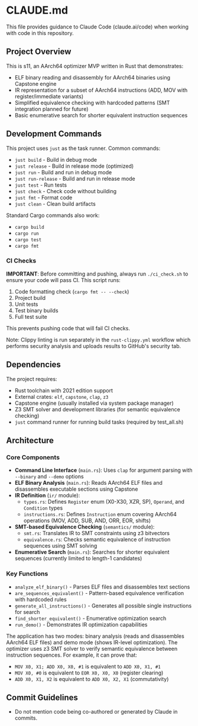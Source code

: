 # CLAUDE.md

This file provides guidance to Claude Code (claude.ai/code) when working with code in this repository.

## Project Overview

This is s11, an AArch64 optimizer MVP written in Rust that demonstrates:
- ELF binary reading and disassembly for AArch64 binaries using Capstone engine
- IR representation for a subset of AArch64 instructions (ADD, MOV with register/immediate variants)
- Simplified equivalence checking with hardcoded patterns (SMT integration planned for future)
- Basic enumerative search for shorter equivalent instruction sequences

## Development Commands

This project uses `just` as the task runner. Common commands:

- `just build` - Build in debug mode
- `just release` - Build in release mode (optimized)
- `just run` - Build and run in debug mode
- `just run-release` - Build and run in release mode
- `just test` - Run tests
- `just check` - Check code without building
- `just fmt` - Format code
- `just clean` - Clean build artifacts

Standard Cargo commands also work:
- `cargo build`
- `cargo run`
- `cargo test`
- `cargo fmt`

### CI Checks

**IMPORTANT**: Before committing and pushing, always run `./ci_check.sh` to ensure your code will pass CI. This script runs:
1. Code formatting check (`cargo fmt -- --check`)
2. Project build
3. Unit tests
4. Test binary builds
5. Full test suite

This prevents pushing code that will fail CI checks.

Note: Clippy linting is run separately in the `rust-clippy.yml` workflow which performs security analysis and uploads results to GitHub's security tab.

## Dependencies

The project requires:
- Rust toolchain with 2021 edition support
- External crates: `elf`, `capstone`, `clap`, `z3`
- Capstone engine (usually installed via system package manager)
- Z3 SMT solver and development libraries (for semantic equivalence checking)
- `just` command runner for running build tasks (required by test_all.sh)

## Architecture

### Core Components

- **Command Line Interface** (`main.rs`): Uses `clap` for argument parsing with `--binary` and `--demo` options
- **ELF Binary Analysis** (`main.rs`): Reads AArch64 ELF files and disassembles executable sections using Capstone
- **IR Definition** (`ir/` module): 
  - `types.rs`: Defines `Register` enum (X0-X30, XZR, SP), `Operand`, and `Condition` types
  - `instructions.rs`: Defines `Instruction` enum covering AArch64 operations (MOV, ADD, SUB, AND, ORR, EOR, shifts)
- **SMT-based Equivalence Checking** (`semantics/` module):
  - `smt.rs`: Translates IR to SMT constraints using z3 bitvectors
  - `equivalence.rs`: Checks semantic equivalence of instruction sequences using SMT solving
- **Enumerative Search** (`main.rs`): Searches for shorter equivalent sequences (currently limited to length-1 candidates)

### Key Functions

- `analyze_elf_binary()` - Parses ELF files and disassembles text sections
- `are_sequences_equivalent()` - Pattern-based equivalence verification with hardcoded rules
- `generate_all_instructions()` - Generates all possible single instructions for search
- `find_shorter_equivalent()` - Enumerative optimization search
- `run_demo()` - Demonstrates IR optimization capabilities

The application has two modes: binary analysis (reads and disassembles AArch64 ELF files) and demo mode (shows IR-level optimization). The optimizer uses z3 SMT solver to verify semantic equivalence between instruction sequences. For example, it can prove that:
- `MOV X0, X1; ADD X0, X0, #1` is equivalent to `ADD X0, X1, #1`
- `MOV X0, #0` is equivalent to `EOR X0, X0, X0` (register clearing)
- `ADD X0, X1, X2` is equivalent to `ADD X0, X2, X1` (commutativity)

## Commit Guidelines

- Do not mention code being co-authored or generated by Claude in commits.